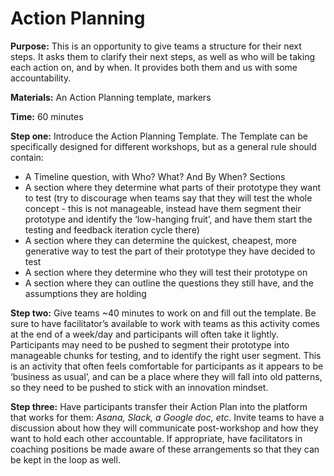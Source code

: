 # Action Planning

**Purpose:** This is an opportunity to give teams a structure for their next steps. It asks them to clarify their next steps, as well as who will be taking each action on, and by when. It provides both them and us with some accountability.

**Materials:** An Action Planning template, markers

**Time:** 60 minutes

**Step one:** Introduce the Action Planning Template. The Template can be specifically designed for different workshops, but as a general rule should contain: 

* A Timeline question, with Who? What? And By When? Sections 
* A section where they determine what parts of their prototype they want to test \(try to discourage when teams say that they will test the whole concept - this is not manageable, instead have them segment their prototype and identify the ‘low-hanging fruit’, and have them start the testing and feedback iteration cycle there\) 
* A section where they can determine the quickest, cheapest, more generative way to test the part of their prototype they have decided to test 
* A section where they determine who they will test their prototype on 
* A section where they can outline the questions they still have, and the assumptions they are holding

**Step two:** Give teams ~40 minutes to work on and fill out the template. Be sure to have facilitator’s available to work with teams as this activity comes at the end of a week/day and participants will often take it lightly. Participants may need to be pushed to segment their prototype into manageable chunks for testing, and to identify the right user segment. This is an activity that often feels comfortable for participants as it appears to be ‘business as usual’, and can be a place where they will fall into old patterns, so they need to be pushed to stick with an innovation mindset.

**Step three:** Have participants transfer their Action Plan into the platform that works for them: _Asana, Slack, a Google doc, etc_. Invite teams to have a discussion about how they will communicate post-workshop and how they want to hold each other accountable. If appropriate, have facilitators in coaching positions be made aware of these arrangements so that they can be kept in the loop as well.

